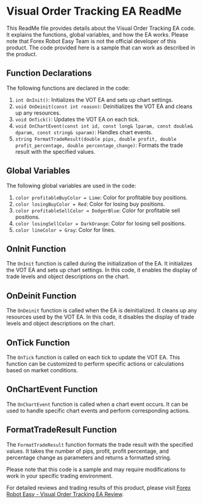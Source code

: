 # Visual Order Tracking EA ReadMe

This ReadMe file provides details about the Visual Order Tracking EA code. It explains the functions, global variables, and how the EA works. Please note that Forex Robot Easy Team is not the official developer of this product. The code provided here is a sample that can work as described in the product.

## Function Declarations

The following functions are declared in the code:

1. `int OnInit()`: Initializes the VOT EA and sets up chart settings.
2. `void OnDeinit(const int reason)`: Deinitializes the VOT EA and cleans up any resources.
3. `void OnTick()`: Updates the VOT EA on each tick.
4. `void OnChartEvent(const int id, const long& lparam, const double& dparam, const string& sparam)`: Handles chart events.
5. `string FormatTradeResult(double pips, double profit, double profit_percentage, double percentage_change)`: Formats the trade result with the specified values.

## Global Variables

The following global variables are used in the code:

1. `color profitableBuyColor = Lime`: Color for profitable buy positions.
2. `color losingBuyColor = Red`: Color for losing buy positions.
3. `color profitableSellColor = DodgerBlue`: Color for profitable sell positions.
4. `color losingSellColor = DarkOrange`: Color for losing sell positions.
5. `color lineColor = Gray`: Color for lines.

## OnInit Function

The `OnInit` function is called during the initialization of the EA. It initializes the VOT EA and sets up chart settings. In this code, it enables the display of trade levels and object descriptions on the chart.

## OnDeinit Function

The `OnDeinit` function is called when the EA is deinitialized. It cleans up any resources used by the VOT EA. In this code, it disables the display of trade levels and object descriptions on the chart.

## OnTick Function

The `OnTick` function is called on each tick to update the VOT EA. This function can be customized to perform specific actions or calculations based on market conditions.

## OnChartEvent Function

The `OnChartEvent` function is called when a chart event occurs. It can be used to handle specific chart events and perform corresponding actions.

## FormatTradeResult Function

The `FormatTradeResult` function formats the trade result with the specified values. It takes the number of pips, profit, profit percentage, and percentage change as parameters and returns a formatted string.

Please note that this code is a sample and may require modifications to work in your specific trading environment.

For detailed reviews and trading results of this product, please visit [Forex Robot Easy - Visual Order Tracking EA Review](https://forexroboteasy.com/forex-robot-review/visual-order-tracking-ea-review-enhancing-forex-trade-visualization/).
